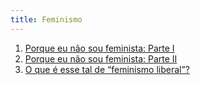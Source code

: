 ```yaml
---
title: Feminismo
---
```


1. [Porque eu não sou feminista: Parte I](https://link.medium.com/nb3U6tEq66)
2. [Porque eu não sou feminista: Parte II](https://link.medium.com/GjDujuCq66)
3. [O que é esse tal de “feminismo liberal”?](https://medium.com/qg-feminista/o-que-%C3%A9-esse-tal-de-feminismo-liberal-12c2c28e4b37)